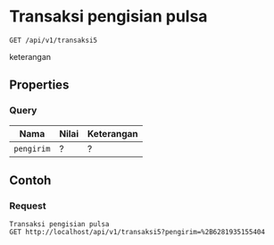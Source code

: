# Transaksi pengisian pulsa
```http
GET /api/v1/transaksi5
```
keterangan
## Properties
### Query
Nama  | Nilai | Keterangan
--- | --- | ---
<code>pengirim</code> | ? | ?

## Contoh

### Request
```http
Transaksi pengisian pulsa
GET http://localhost/api/v1/transaksi5?pengirim=%2B6281935155404
```
